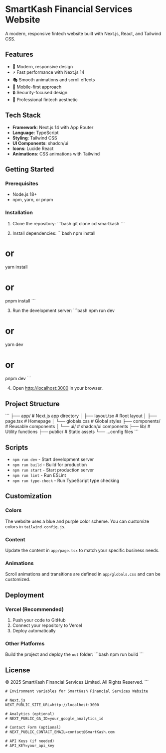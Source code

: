 # SmartKash Financial Services Website

A modern, responsive fintech website built with Next.js, React, and Tailwind CSS.

## Features

- 🎨 Modern, responsive design
- ⚡ Fast performance with Next.js 14
- 🎭 Smooth animations and scroll effects
- 📱 Mobile-first approach
- 🔒 Security-focused design
- 💼 Professional fintech aesthetic

## Tech Stack

- **Framework**: Next.js 14 with App Router
- **Language**: TypeScript
- **Styling**: Tailwind CSS
- **UI Components**: shadcn/ui
- **Icons**: Lucide React
- **Animations**: CSS animations with Tailwind

## Getting Started

### Prerequisites

- Node.js 18+ 
- npm, yarn, or pnpm

### Installation

1. Clone the repository:
\`\`\`bash
git clone <repository-url>
cd smartkash
\`\`\`

2. Install dependencies:
\`\`\`bash
npm install
# or
yarn install
# or
pnpm install
\`\`\`

3. Run the development server:
\`\`\`bash
npm run dev
# or
yarn dev
# or
pnpm dev
\`\`\`

4. Open [http://localhost:3000](http://localhost:3000) in your browser.

## Project Structure

\`\`\`
├── app/                    # Next.js app directory
│   ├── layout.tsx         # Root layout
│   ├── page.tsx           # Homepage
│   └── globals.css        # Global styles
├── components/            # Reusable components
│   └── ui/               # shadcn/ui components
├── lib/                  # Utility functions
├── public/               # Static assets
└── ...config files
\`\`\`

## Scripts

- `npm run dev` - Start development server
- `npm run build` - Build for production
- `npm run start` - Start production server
- `npm run lint` - Run ESLint
- `npm run type-check` - Run TypeScript type checking

## Customization

### Colors
The website uses a blue and purple color scheme. You can customize colors in `tailwind.config.js`.

### Content
Update the content in `app/page.tsx` to match your specific business needs.

### Animations
Scroll animations and transitions are defined in `app/globals.css` and can be customized.

## Deployment

### Vercel (Recommended)
1. Push your code to GitHub
2. Connect your repository to Vercel
3. Deploy automatically

### Other Platforms
Build the project and deploy the `out` folder:
\`\`\`bash
npm run build
\`\`\`

## License

© 2025 SmartKash Financial Services Limited. All Rights Reserved.
\`\`\`

```txt file=".env.example"
# Environment variables for SmartKash Financial Services Website

# Next.js
NEXT_PUBLIC_SITE_URL=http://localhost:3000

# Analytics (optional)
# NEXT_PUBLIC_GA_ID=your_google_analytics_id

# Contact Form (optional)
# NEXT_PUBLIC_CONTACT_EMAIL=contact@SmartKash.com

# API Keys (if needed)
# API_KEY=your_api_key
